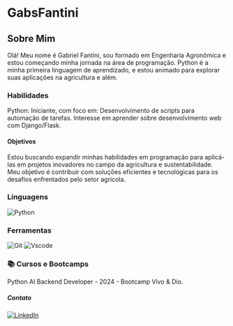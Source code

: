 # GabsFantini

## Sobre Mim
Olá! Meu nome é Gabriel Fantini, sou formado em Engenharia Agronômica e estou começando minha jornada na área de programação. Python é a minha primeira linguagem de aprendizado, e estou animado para explorar suas aplicações na agricultura e além.
### Habilidades

Python: Iniciante, com foco em:
Desenvolvimento de scripts para automação de tarefas.
Interesse em aprender sobre desenvolvimento web com Django/Flask.
#### Objetivos

Estou buscando expandir minhas habilidades em programação para aplicá-las em projetos inovadores no campo da agricultura e sustentabilidade. Meu objetivo é contribuir com soluções eficientes e tecnológicas para os desafios enfrentados pelo setor agrícola.
### Linguagens 

![Python](https://img.shields.io/badge/python-3670A0?style=for-the-badge&logo=python&logoColor=ffdd54)
### Ferramentas

![Git](https://img.shields.io/badge/GIT-E44C30?style=for-the-badge&logo=git&logoColor=white)
![Vscode](https://img.shields.io/badge/Vscode-007ACC?style=for-the-badge&logo=visual-studio-code&logoColor=white)
### 📚 Cursos e Bootcamps

Python AI Backend Developer - 2024 - Bootcamp Vivo & Dio.

##### Contato

[![LinkedIn](https://img.shields.io/badge/LinkedIn-0077B5?style=for-the-badge&logo=linkedin&logoColor=white)](https://www.linkedin.com/in/gabriel-fantini-61b814252/)
